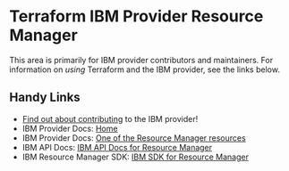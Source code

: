 # Terraform IBM Provider Resource Manager
<!-- markdownlint-disable MD026 -->
This area is primarily for IBM provider contributors and maintainers. For information on _using_ Terraform and the IBM provider, see the links below.


## Handy Links
* [Find out about contributing](../../../.github/CONTRIBUTING.md) to the IBM provider!
* IBM Provider Docs: [Home](https://registry.terraform.io/providers/IBM-Cloud/ibm/latest/docs)
* IBM Provider Docs: [One of the Resource Manager resources](https://registry.terraform.io/providers/IBM-Cloud/ibm/latest/docs/resources/resource_group)
* IBM API Docs: [IBM API Docs for Resource Manager](https://cloud.ibm.com/apidocs/resource-controller/resource-manager)
* IBM Resource Manager SDK: [IBM SDK for Resource Manager](https://github.com/IBM/platform-services-go-sdk/tree/main/resourcemanagerv2)
